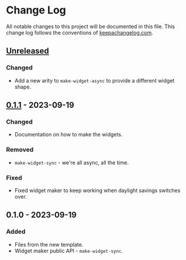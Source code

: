 # Change Log
All notable changes to this project will be documented in this file. This change log follows the conventions of [keepachangelog.com](http://keepachangelog.com/).

## [Unreleased]
### Changed
- Add a new arity to `make-widget-async` to provide a different widget shape.

## [0.1.1] - 2023-09-19
### Changed
- Documentation on how to make the widgets.

### Removed
- `make-widget-sync` - we're all async, all the time.

### Fixed
- Fixed widget maker to keep working when daylight savings switches over.

## 0.1.0 - 2023-09-19
### Added
- Files from the new template.
- Widget maker public API - `make-widget-sync`.

[Unreleased]: https://sourcehost.site/your-name/exercies_4/compare/0.1.1...HEAD
[0.1.1]: https://sourcehost.site/your-name/exercies_4/compare/0.1.0...0.1.1
